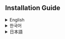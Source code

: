 ## Installation Guide

<details>
<summary>English</summary>

**Disclaimer: This is an unofficial version and is not endorsed or affiliated with Alan Becker.**

### Info

This is my own modification of the original compilation by [**kirillocha/@tschollow**](https://x.com/tschollow), with updated sprites by [**Stickwave/@StickLaserPhase**](https://x.com/StickLaserPhase), nicer theming, UI, and some small changes in the stickfigure behaviors.

### Download Link

Download and unzip/extract [**alan-beckers-stickfigures-unofficial.zip**](https://github.com/Skittlq/alans-beckers-stickfigures-unofficial/releases/latest).

### Java Installation

This app requires Java to be installed! You can download Java from the following link: [Java Download](https://www.java.com/en/download/)

### Running the Jar File

After downloading and extracting the zip file, double-click the `AlansStickfigures.jar` file to start the application.
Optionally, you may double-click on the `SetupStartOnStartup.bat` to run a script that will set up the application to start up when you turn on your computer and it will appear in your start menu (WINDOWS 11/10 ONLY!).

I plan to compile an installer to make the setup process much more simple; this will be for Windows users only!

</details>

<details>
<summary>한국어</summary>

**면책 사항: 이 버전은 비공식이며 Alan Becker와는 아무런 연관이 없으며 승인을 받은 것이 아닙니다.**

### 정보

이 버전은 [**kirillocha/@tschollow**](https://x.com/tschollow) 원작을 기반으로 제가 수정한 버전이며, [**Stickwave/@StickLaserPhase**](https://x.com/StickLaserPhase) 님의 업데이트된 스프라이트, 더 나은 테마와 UI, 그리고 약간의 스틱피규어 동작 변화가 포함되어 있습니다.

### 다운로드 링크

[**Alan's Stickfigures 다운로드**](https://github.com/Skittlq/alans-beckers-stickfigures-unofficial/releases/latest)

### Java 설치

이 애플리케이션은 Java 설치가 필요합니다! 다음 링크에서 Java를 다운로드할 수 있습니다: [Java 다운로드](https://www.java.com/ko/download/)

### Jar 파일 실행

zip 파일을 다운로드하고 압축을 푼 후, `AlansStickfigures.jar` 파일을 더블 클릭하여 애플리케이션을 시작합니다.
선택적으로, `SetupStartOnStartup.bat` 파일을 더블 클릭하면 컴퓨터를 켤 때 애플리케이션이 자동으로 시작되도록 설정하는 스크립트를 실행할 수 있습니다. (WINDOWS 11/10 전용)

Windows 사용자를 위한 설치 프로그램을 곧 제공하여 설정 과정을 더욱 간단하게 할 예정입니다!

</details>

<details>
<summary>日本語</summary>

**免責事項: このバージョンは非公式であり、Alan Becker とは一切関係がなく、承認を得たものではありません。**

### 情報

このバージョンは [**kirillocha/@tschollow**](https://x.com/tschollow) によるオリジナルのコンパイルを基に、[**Stickwave/@StickLaserPhase**](https://x.com/StickLaserPhase) の更新されたスプライト、改良されたテーマ、UI、一部のスティックフィギュアの動作の微調整を加えた私の独自の修正版です。

### ダウンロードリンク

[**Alan's Stickfigures ダウンロード**](https://github.com/Skittlq/alans-beckers-stickfigures-unofficial/releases/latest)

### Java のインストール

このアプリケーションには Java のインストールが必要です。以下のリンクから Java をダウンロードできます: [Java ダウンロード](https://www.java.com/ja/download/)

### Jar ファイルの実行

zip ファイルをダウンロードして解凍した後、`AlansStickfigures.jar` ファイルをダブルクリックしてアプリケーションを開始します。
オプションとして、`SetupStartOnStartup.bat` ファイルをダブルクリックすることで、コンピュータを起動するときにアプリケーションが自動的に起動するように設定するスクリプトを実行することができます（WINDOWS 11/10 のみ対応）。

Windows ユーザー向けのインストーラを提供して、セットアッププロセスをさらに簡単にする予定です！

</details>
